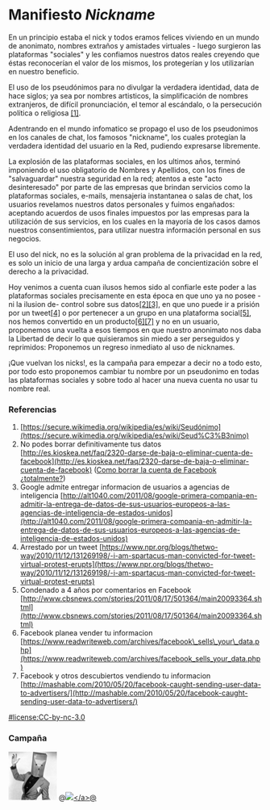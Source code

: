 Manifiesto *Nickname*
=====================

En un principio estaba el nick y todos eramos felices viviendo en un
mundo de anonimato, nombres extraños y amistades virtuales - luego
surgieron las plataformas "sociales" y les confiamos nuestros datos
reales creyendo que éstas reconocerían el valor de los mismos, los
protegerían y los utilizarían en nuestro beneficio.

El uso de los pseudónimos para no divulgar la verdadera identidad, data
de hace siglos; ya sea por nombres artisticos, la simplificación de
nombres extranjeros, de difícil pronunciación, el temor al escándalo, o
la persecución política o religiosa [[1]](#referencia-1).

Adentrando en el mundo infomatico se propago el uso de los pseudonimos
en los canales de chat, los famosos "nickname", los cuales protegían la
verdadera identidad del usuario en la Red, pudiendo expresarse
libremente.

La explosión de las plataformas sociales, en los ultimos años, terminó
imponiendo el uso obligatorio de Nombres y Apellidos, con los fines de
"salvaguardar" nuestra seguridad en la red; atentos a este "acto
desinteresado" por parte de las empresas que brindan servicios como la
plataformas sociales, e-mails, mensajeria instantanea o salas de chat,
los usuarios revelamos nuestros datos personales y fuimos engañados:
aceptando acuerdos de usos finales impuestos por las empresas para la
utilización de sus servicios, en los cuales en la mayoría de los casos
damos nuestros consentimientos, para utilizar nuestra información
personal en sus negocios.

El uso del nick, no es la solución al gran problema de la privacidad en
la red, es solo un inicio de una larga y ardua campaña de
concientización sobre el derecho a la privacidad.

Hoy venimos a cuenta cuan ilusos hemos sido al confiarle este poder a
las plataformas sociales precisamente en esta época en que uno ya no
posee -ni la ilusion de- control sobre sus
datos[[2]](#referencia-2)[[3]](#referencia-3), en que uno puede ir a
prisión por un tweet[[4]](#referencia-4) o por pertenecer a un grupo en
una plataforma social[[5]](#referencia-5), nos hemos convertido en un
producto[[6]](#referencia-6)[[7]](#referencia-7) y no en un usuario,
proponemos una vuelta a esos tiempos en que nuestro anonimato nos daba
la Libertad de decir lo que quisieramos sin miedo a ser perseguidos y
reprimidos: Proponemos un regreso inmediato al uso de nicknames.

¡Que vuelvan los nicks!, es la campaña para empezar a decir no a todo
esto, por todo esto proponemos cambiar tu nombre por un pseudonimo en
todas las plataformas sociales y sobre todo al hacer una nueva cuenta no
usar tu nombre real.

### Referencias

1.  [https://secure.wikimedia.org/wikipedia/es/wiki/Seudónimo](https://secure.wikimedia.org/wikipedia/es/wiki/Seud%C3%B3nimo)
2.  No podes borrar definitivamente tus datos
    [http://es.kioskea.net/faq/2320-darse-de-baja-o-eliminar-cuenta-de-facebook](http://es.kioskea.net/faq/2320-darse-de-baja-o-eliminar-cuenta-de-facebook)
    ([Como borrar la cuenta de Facebook
    ¿totalmente?](https://ssl.facebook.com/help/contact.php?show_form=delete_account))
3.  Google admite entregar informacion de usuarios a agencias de
    inteligencia
    [http://alt1040.com/2011/08/google-primera-compania-en-admitir-la-entrega-de-datos-de-sus-usuarios-europeos-a-las-agencias-de-inteligencia-de-estados-unidos](http://alt1040.com/2011/08/google-primera-compania-en-admitir-la-entrega-de-datos-de-sus-usuarios-europeos-a-las-agencias-de-inteligencia-de-estados-unidos)
4.  Arrestado por un tweet
    [https://www.npr.org/blogs/thetwo-way/2010/11/12/131269198/-i-am-spartacus-man-convicted-for-tweet-virtual-protest-erupts](https://www.npr.org/blogs/thetwo-way/2010/11/12/131269198/-i-am-spartacus-man-convicted-for-tweet-virtual-protest-erupts)
5.  Condenado a 4 años por comentarios en Facebook
    [http://www.cbsnews.com/stories/2011/08/17/501364/main20093364.shtml](http://www.cbsnews.com/stories/2011/08/17/501364/main20093364.shtml)
6.  Facebook planea vender tu informacion
    [https://www.readwriteweb.com/archives/facebook\_sells\_your\_data.php](https://www.readwriteweb.com/archives/facebook_sells_your_data.php)
7.  Facebook y otros descubiertos vendiendo tu informacion
    [http://mashable.com/2010/05/20/facebook-caught-sending-user-data-to-advertisers/](http://mashable.com/2010/05/20/facebook-caught-sending-user-data-to-advertisers/)

[\#license:CC-by-nc-3.0](http://creativecommons.org/licenses/by-nc/3.0/)

### Campaña

![nickname](img/nickname.png)
@<a href="http://nicks.partidopirata.com.ar/?campania"><img src="http://nicks.partidopirata.com.ar/vuelveelnick.png" /></a\>@
